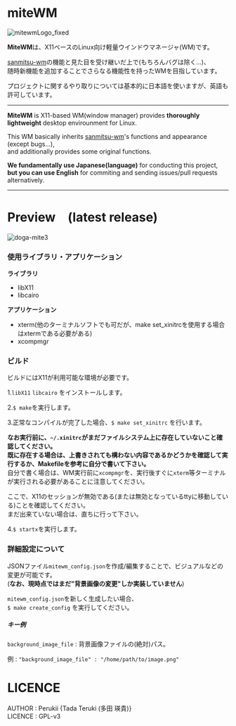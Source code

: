 # miteWM

![mitewmLogo_fixed](https://user-images.githubusercontent.com/57752033/89973051-56597900-dc9a-11ea-98b0-a64314a7ef1f.png)


**MiteWM**は、X11ベースのLinux向け軽量ウインドウマネージャ(WM)です。 <br>

[sanmitsu-wm](https://github.com/Perukii/sanmitsu-wm)の機能と見た目を受け継いだ上で(もちろんバグは除く...)、<br>
随時新機能を追加することでさらなる機能性を持ったWMを目指しています。<br>

プロジェクトに関するやり取りについては基本的に日本語を使いますが、英語も許可しています。

___

**MiteWM** is X11-based WM(window manager) provides **thoroughly lightweight** desktop envirounment for Linux. <br>

This WM basically inherits [sanmitsu-wm](https://github.com/Perukii/sanmitsu-wm)'s functions and appearance (except bugs...), <br>
and additionally provides some original functions.  

**We fundamentally use Japanese(language)** for conducting this project, **but you can use English** for commiting and sending issues/pull requests alternatively.

___

# Preview　(latest release)

![doga-mite3](https://user-images.githubusercontent.com/57752033/89909409-004ced00-dc2a-11ea-980a-7ff7d0de59aa.gif)

### 使用ライブラリ・アプリケーション

**ライブラリ**
 - libX11
 - libcairo
 
**アプリケーション**
  - xterm(他のターミナルソフトでも可だが、make set_xinitrcを使用する場合はxtermである必要がある)
  - xcompmgr
 
### ビルド

ビルドにはX11が利用可能な環境が必要です。<br>

1.`libX11` `libcairo` をインストールします。<br>

2.`$ make`を実行します。 <br>

3.正常なコンパイルが完了した場合、`$ make set_xinitrc` を行います。<br>

**なお実行前に、`~/.xinitrc`がまだファイルシステム上に存在していないこと確認してください。<br>
既に存在する場合は、上書きされても構わない内容であるかどうかを確認して実行するか、Makefileを参考に自分で書いて下さい。** <br> 
自分で書く場合は、WM実行前に`xcompmgr`を、実行後すぐに`xterm`等ターミナルが実行される必要があることに注意してください。

ここで、X11のセッションが無効である(または無効となっているttyに移動している)ことを確認してください。<br>
まだ出来ていない場合は、直ちに行って下さい。<br>

4.`$ startx`を実行します。

### 詳細設定について

JSONファイル`mitewm_config.json`を作成/編集することで、ビジュアルなどの変更が可能です。<br>
(**なお、現時点ではまだ"背景画像の変更"しか実装していません**)<br>

`mitewm_config.json`を新しく生成したい場合、<br>
`$ make create_config` を実行してください。<br>

##### キー例

`background_image_file` : 背景画像ファイルの(絶対)パス。<br>

例 : `"background_image_file" : "/home/path/to/image.png"` 

# LICENCE

AUTHOR : Perukii {Tada Teruki (多田 瑛貴)} <br>
LICENCE : GPL-v3


